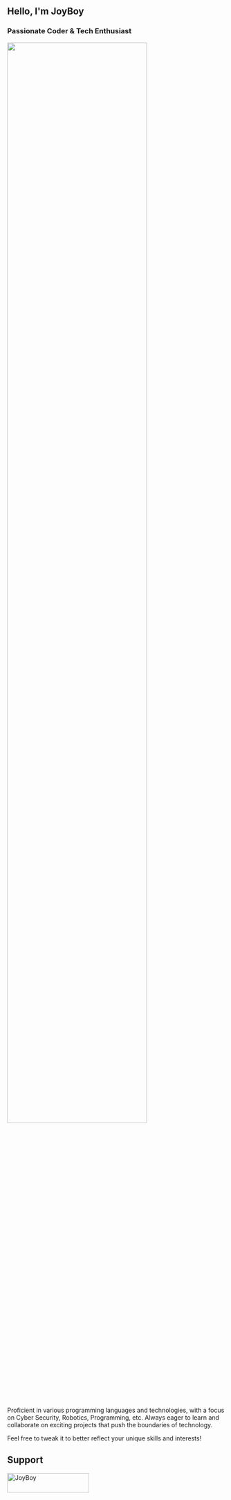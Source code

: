 
## Hello, I'm JoyBoy <br>
### Passionate Coder & Tech Enthusiast
<div>
  <img  style="height: 80%; width: 80%;" src="https://user-images.githubusercontent.com/74038190/212749447-bfb7e725-6987-49d9-ae85-2015e3e7cc41.gif" alt"IMG" />
<div/>
  <br>


Proficient in various programming languages and technologies, with a focus on Cyber Security, Robotics, Programming, etc. 
Always eager to learn and collaborate on exciting projects that push the boundaries of technology.

Feel free to tweak it to better reflect your unique skills and interests!

## Support
<a href="https://www.buymeacoffee.com/joy.boy"> <img align="center" src="https://cdn.buymeacoffee.com/buttons/v2/default-yellow.png" height="45" width="189" alt="JoyBoy" /></a><br>




